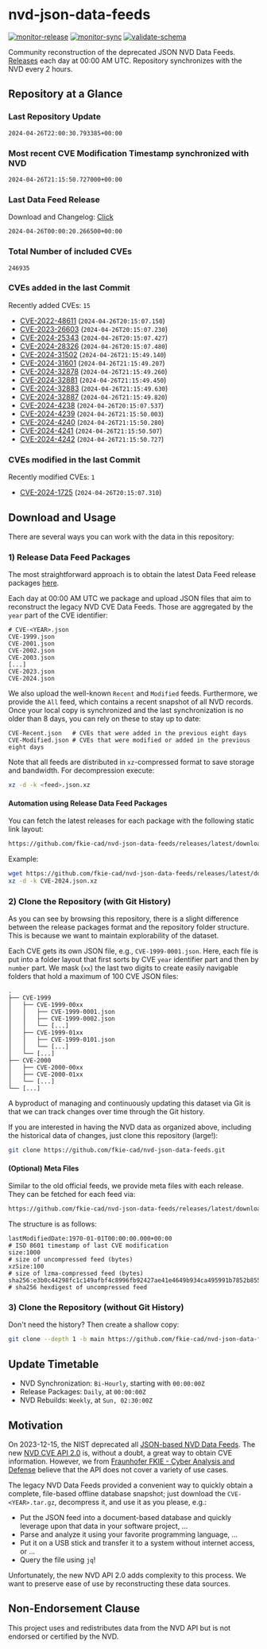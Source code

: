 # nvd-json-data-feeds

[![monitor-release](https://github.com/fkie-cad/nvd-json-data-feeds/actions/workflows/monitor_release.yml/badge.svg)](https://github.com/fkie-cad/nvd-json-data-feeds/actions/workflows/monitor_release.yml)
[![monitor-sync](https://github.com/fkie-cad/nvd-json-data-feeds/actions/workflows/monitor_sync.yml/badge.svg)](https://github.com/fkie-cad/nvd-json-data-feeds/actions/workflows/monitor_sync.yml)
[![validate-schema](https://github.com/fkie-cad/nvd-json-data-feeds/actions/workflows/validate_schema.yml/badge.svg)](https://github.com/fkie-cad/nvd-json-data-feeds/actions/workflows/validate_schema.yml)

Community reconstruction of the deprecated JSON NVD Data Feeds.
[Releases](https://github.com/fkie-cad/nvd-json-data-feeds/releases/latest) each day at 00:00 AM UTC.
Repository synchronizes with the NVD every 2 hours.

## Repository at a Glance

### Last Repository Update

```plain
2024-04-26T22:00:30.793385+00:00
```

### Most recent CVE Modification Timestamp synchronized with NVD

```plain
2024-04-26T21:15:50.727000+00:00
```

### Last Data Feed Release

Download and Changelog: [Click](https://github.com/fkie-cad/nvd-json-data-feeds/releases/latest)

```plain
2024-04-26T00:00:20.266500+00:00
```

### Total Number of included CVEs

```plain
246935
```

### CVEs added in the last Commit

Recently added CVEs: `15`

- [CVE-2022-48611](CVE-2022/CVE-2022-486xx/CVE-2022-48611.json) (`2024-04-26T20:15:07.150`)
- [CVE-2023-26603](CVE-2023/CVE-2023-266xx/CVE-2023-26603.json) (`2024-04-26T20:15:07.230`)
- [CVE-2024-25343](CVE-2024/CVE-2024-253xx/CVE-2024-25343.json) (`2024-04-26T20:15:07.427`)
- [CVE-2024-28326](CVE-2024/CVE-2024-283xx/CVE-2024-28326.json) (`2024-04-26T20:15:07.480`)
- [CVE-2024-31502](CVE-2024/CVE-2024-315xx/CVE-2024-31502.json) (`2024-04-26T21:15:49.140`)
- [CVE-2024-31601](CVE-2024/CVE-2024-316xx/CVE-2024-31601.json) (`2024-04-26T21:15:49.207`)
- [CVE-2024-32878](CVE-2024/CVE-2024-328xx/CVE-2024-32878.json) (`2024-04-26T21:15:49.260`)
- [CVE-2024-32881](CVE-2024/CVE-2024-328xx/CVE-2024-32881.json) (`2024-04-26T21:15:49.450`)
- [CVE-2024-32883](CVE-2024/CVE-2024-328xx/CVE-2024-32883.json) (`2024-04-26T21:15:49.630`)
- [CVE-2024-32887](CVE-2024/CVE-2024-328xx/CVE-2024-32887.json) (`2024-04-26T21:15:49.820`)
- [CVE-2024-4238](CVE-2024/CVE-2024-42xx/CVE-2024-4238.json) (`2024-04-26T20:15:07.537`)
- [CVE-2024-4239](CVE-2024/CVE-2024-42xx/CVE-2024-4239.json) (`2024-04-26T21:15:50.003`)
- [CVE-2024-4240](CVE-2024/CVE-2024-42xx/CVE-2024-4240.json) (`2024-04-26T21:15:50.280`)
- [CVE-2024-4241](CVE-2024/CVE-2024-42xx/CVE-2024-4241.json) (`2024-04-26T21:15:50.507`)
- [CVE-2024-4242](CVE-2024/CVE-2024-42xx/CVE-2024-4242.json) (`2024-04-26T21:15:50.727`)


### CVEs modified in the last Commit

Recently modified CVEs: `1`

- [CVE-2024-1725](CVE-2024/CVE-2024-17xx/CVE-2024-1725.json) (`2024-04-26T20:15:07.310`)


## Download and Usage

There are several ways you can work with the data in this repository:

### 1) Release Data Feed Packages

The most straightforward approach is to obtain the latest Data Feed release packages [here](https://github.com/fkie-cad/nvd-json-data-feeds/releases/latest).

Each day at 00:00 AM UTC we package and upload JSON files that aim to reconstruct the legacy NVD CVE Data Feeds.
Those are aggregated by the `year` part of the CVE identifier:

```
# CVE-<YEAR>.json
CVE-1999.json
CVE-2001.json
CVE-2002.json
CVE-2003.json
[...]
CVE-2023.json
CVE-2024.json
```

We also upload the well-known `Recent` and `Modified` feeds.
Furthermore, we provide the `All` feed, which contains a recent snapshot of all NVD records.
Once your local copy is synchronized and the last synchronization is no older than 8 days, you can rely on these to stay up to date:

```plain
CVE-Recent.json   # CVEs that were added in the previous eight days
CVE-Modified.json # CVEs that were modified or added in the previous eight days
```

Note that all feeds are distributed in `xz`-compressed format to save storage and bandwidth.
For decompression execute:

```sh
xz -d -k <feed>.json.xz
```

#### Automation using Release Data Feed Packages

You can fetch the latest releases for each package with the following static link layout:

```sh
https://github.com/fkie-cad/nvd-json-data-feeds/releases/latest/download/CVE-<YEAR>.json.xz
```

Example:

```sh
wget https://github.com/fkie-cad/nvd-json-data-feeds/releases/latest/download/CVE-2024.json.xz
xz -d -k CVE-2024.json.xz
```

### 2) Clone the Repository (with Git History)

As you can see by browsing this repository, there is a slight difference between the release packages format and the repository folder structure.
This is because we want to maintain explorability of the dataset.

Each CVE gets its own JSON file, e.g., `CVE-1999-0001.json`.
Here, each file is put into a folder layout that first sorts by CVE `year` identifier part and then by `number` part.
We mask (`xx`) the last two digits to create easily navigable folders that hold a maximum of 100 CVE JSON files:

```plain
.
├── CVE-1999
│   ├── CVE-1999-00xx
│   │   ├── CVE-1999-0001.json
│   │   ├── CVE-1999-0002.json
│   │   └── [...]
│   ├── CVE-1999-01xx
│   │   ├── CVE-1999-0101.json
│   │   └── [...]
│   └── [...]
├── CVE-2000
│   ├── CVE-2000-00xx
│   ├── CVE-2000-01xx
│   └── [...]
└── [...]
```

A byproduct of managing and continuously updating this dataset via Git is that we can track changes over time through the Git history.

If you are interested in having the NVD data as organized above, including the historical data of changes, just clone this repository (large!):

```sh
git clone https://github.com/fkie-cad/nvd-json-data-feeds.git
```

#### (Optional) Meta Files

Similar to the old official feeds, we provide meta files with each release. They can be fetched for each feed via:

```sh
https://github.com/fkie-cad/nvd-json-data-feeds/releases/latest/download/CVE-<YEAR>.meta
```

The structure is as follows:

```plain
lastModifiedDate:1970-01-01T00:00:00.000+00:00                          # ISO 8601 timestamp of last CVE modification
size:1000                                                               # size of uncompressed feed (bytes)
xzSize:100                                                              # size of lzma-compressed feed (bytes)
sha256:e3b0c44298fc1c149afbf4c8996fb92427ae41e4649b934ca495991b7852b855 # sha256 hexdigest of uncompressed feed
```

### 3) Clone the Repository (without Git History)

Don't need the history? Then create a shallow copy:

```sh
git clone --depth 1 -b main https://github.com/fkie-cad/nvd-json-data-feeds.git
```


## Update Timetable

* NVD Synchronization: `Bi-Hourly`, starting with `00:00:00Z`
* Release Packages: `Daily`, at `00:00:00Z`
* NVD Rebuilds: `Weekly`, at `Sun, 02:30:00Z`


## Motivation

On 2023-12-15, the NIST deprecated all [JSON-based NVD Data Feeds](https://nvd.nist.gov/vuln/data-feeds#divRetirementBanner-1).
The new [NVD CVE API 2.0](https://nvd.nist.gov/developers/vulnerabilities) is, without a doubt, a great way to obtain CVE information.
However, we from [Fraunhofer FKIE - Cyber Analysis and Defense](https://www.fkie.fraunhofer.de/en/departments/cad.html) believe that the API does not cover a variety of use cases.

The legacy NVD Data Feeds provided a convenient way to quickly obtain a complete, file-based offline database snapshot; just download the `CVE-<YEAR>.tar.gz`, decompress it, and use it as you please, e.g.:

- Put the JSON feed into a document-based database and quickly leverage upon that data in your software project, ...
- Parse and analyze it using your favorite programming language, ...
- Put it on a USB stick and transfer it to a system without internet access, or ...
- Query the file using `jq`!

Unfortunately, the new NVD API 2.0 adds complexity to this process.
We want to preserve ease of use by reconstructing these data sources.

## Non-Endorsement Clause

This project uses and redistributes data from the NVD API but is not endorsed or certified by the NVD.
